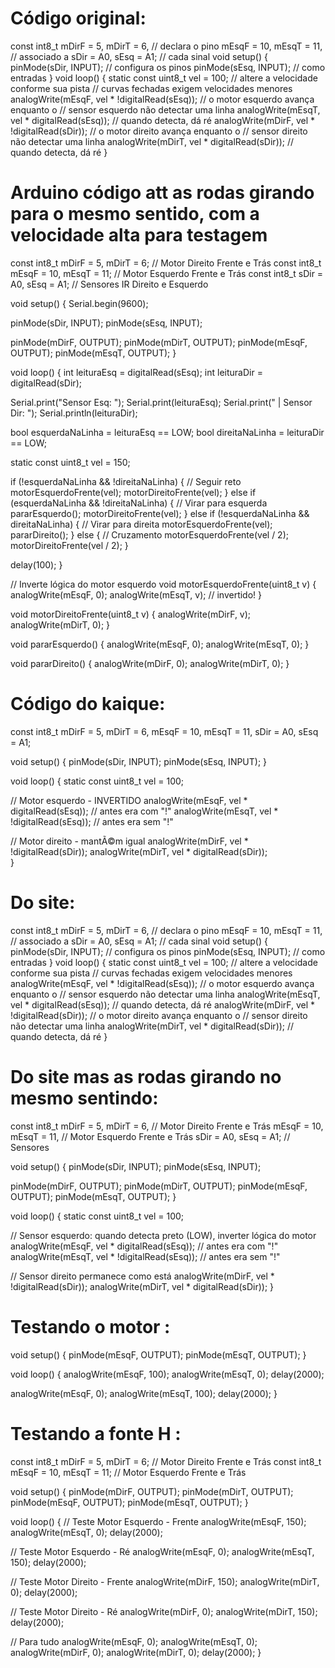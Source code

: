 # Código original:

const int8_t mDirF = 5, mDirT = 6, // declara o pino
 mEsqF = 10, mEsqT = 11, // associado a
 sDir = A0, sEsq = A1; // cada sinal
void setup() {
 pinMode(sDir, INPUT); // configura os pinos
 pinMode(sEsq, INPUT); // como entradas
}
void loop() {
 static const uint8_t vel = 100; // altere a velocidade conforme sua pista
                                 // curvas fechadas exigem velocidades menores
 analogWrite(mEsqF, vel * !digitalRead(sEsq)); // o motor esquerdo avança enquanto o
                                               // sensor esquerdo não detectar uma linha
 analogWrite(mEsqT, vel * digitalRead(sEsq)); // quando detecta, dá ré
 analogWrite(mDirF, vel * !digitalRead(sDir)); // o motor direito avança enquanto o
                                               // sensor direito não detectar uma linha
 analogWrite(mDirT, vel * digitalRead(sDir)); // quando detecta, dá ré
}


# Arduino código att as rodas girando para o mesmo sentido, com a velocidade alta para testagem

const int8_t mDirF = 5, mDirT = 6;     // Motor Direito Frente e Trás
const int8_t mEsqF = 10, mEsqT = 11;   // Motor Esquerdo Frente e Trás
const int8_t sDir = A0, sEsq = A1;     // Sensores IR Direito e Esquerdo

void setup() {
  Serial.begin(9600);

  pinMode(sDir, INPUT);
  pinMode(sEsq, INPUT);

  pinMode(mDirF, OUTPUT);
  pinMode(mDirT, OUTPUT);
  pinMode(mEsqF, OUTPUT);
  pinMode(mEsqT, OUTPUT);
}

void loop() {
  int leituraEsq = digitalRead(sEsq);
  int leituraDir = digitalRead(sDir);

  Serial.print("Sensor Esq: ");
  Serial.print(leituraEsq);
  Serial.print(" | Sensor Dir: ");
  Serial.println(leituraDir);

  bool esquerdaNaLinha = leituraEsq == LOW;
  bool direitaNaLinha = leituraDir == LOW;

  static const uint8_t vel = 150;

  if (!esquerdaNaLinha && !direitaNaLinha) {
    // Seguir reto
    motorEsquerdoFrente(vel);
    motorDireitoFrente(vel);
  } 
  else if (esquerdaNaLinha && !direitaNaLinha) {
    // Virar para esquerda
    pararEsquerdo();
    motorDireitoFrente(vel);
  } 
  else if (!esquerdaNaLinha && direitaNaLinha) {
    // Virar para direita
    motorEsquerdoFrente(vel);
    pararDireito();
  } 
  else {
    // Cruzamento
    motorEsquerdoFrente(vel / 2);
    motorDireitoFrente(vel / 2);
  }

  delay(100);
}

// Inverte lógica do motor esquerdo
void motorEsquerdoFrente(uint8_t v) {
  analogWrite(mEsqF, 0);
  analogWrite(mEsqT, v); // invertido!
}

void motorDireitoFrente(uint8_t v) {
  analogWrite(mDirF, v);
  analogWrite(mDirT, 0);
}

void pararEsquerdo() {
  analogWrite(mEsqF, 0);
  analogWrite(mEsqT, 0);
}

void pararDireito() {
  analogWrite(mDirF, 0);
  analogWrite(mDirT, 0);
}


# Código do kaique:

const int8_t mDirF = 5, mDirT = 6, 
             mEsqF = 10, mEsqT = 11, 
             sDir = A0, sEsq = A1;

void setup() {
  pinMode(sDir, INPUT);
  pinMode(sEsq, INPUT);
}

void loop() {
  static const uint8_t vel = 100;

  // Motor esquerdo - INVERTIDO
  analogWrite(mEsqF, vel * digitalRead(sEsq));    // antes era com "!"
  analogWrite(mEsqT, vel * !digitalRead(sEsq));   // antes era sem "!"

  // Motor direito - mantÃ©m igual
  analogWrite(mDirF, vel * !digitalRead(sDir)); 
  analogWrite(mDirT, vel * digitalRead(sDir));  
}





# Do site:

const int8_t mDirF = 5, mDirT = 6, // declara o pino
 mEsqF = 10, mEsqT = 11, // associado a
 sDir = A0, sEsq = A1; // cada sinal
void setup() {
 pinMode(sDir, INPUT); // configura os pinos
 pinMode(sEsq, INPUT); // como entradas
}
void loop() {
 static const uint8_t vel = 100; // altere a velocidade conforme sua pista
                                 // curvas fechadas exigem velocidades menores
 analogWrite(mEsqF, vel * !digitalRead(sEsq)); // o motor esquerdo avança enquanto o
                                               // sensor esquerdo não detectar uma linha
 analogWrite(mEsqT, vel * digitalRead(sEsq));  // quando detecta, dá ré
 analogWrite(mDirF, vel * !digitalRead(sDir)); // o motor direito avança enquanto o
                                               // sensor direito não detectar uma linha
 analogWrite(mDirT, vel * digitalRead(sDir));  // quando detecta, dá ré
}


# Do site mas as rodas girando no mesmo sentindo: 

const int8_t mDirF = 5, mDirT = 6,  // Motor Direito Frente e Trás
             mEsqF = 10, mEsqT = 11, // Motor Esquerdo Frente e Trás
             sDir = A0, sEsq = A1;   // Sensores

void setup() {
  pinMode(sDir, INPUT);
  pinMode(sEsq, INPUT);

  pinMode(mDirF, OUTPUT);
  pinMode(mDirT, OUTPUT);
  pinMode(mEsqF, OUTPUT);
  pinMode(mEsqT, OUTPUT);
}

void loop() {
  static const uint8_t vel = 100;

  // Sensor esquerdo: quando detecta preto (LOW), inverter lógica do motor
  analogWrite(mEsqF, vel * digitalRead(sEsq));   // antes era com "!"
  analogWrite(mEsqT, vel * !digitalRead(sEsq));  // antes era sem "!"

  // Sensor direito permanece como está
  analogWrite(mDirF, vel * !digitalRead(sDir));
  analogWrite(mDirT, vel * digitalRead(sDir));
}


# Testando o motor :

void setup() {
  pinMode(mEsqF, OUTPUT);
  pinMode(mEsqT, OUTPUT);
}

void loop() {
  analogWrite(mEsqF, 100);
  analogWrite(mEsqT, 0);
  delay(2000);

  analogWrite(mEsqF, 0);
  analogWrite(mEsqT, 100);
  delay(2000);
}

# Testando a fonte H : 
const int8_t mDirF = 5, mDirT = 6; // Motor Direito Frente e Trás
const int8_t mEsqF = 10, mEsqT = 11; // Motor Esquerdo Frente e Trás

void setup() {
  pinMode(mDirF, OUTPUT);
  pinMode(mDirT, OUTPUT);
  pinMode(mEsqF, OUTPUT);
  pinMode(mEsqT, OUTPUT);
}

void loop() {
  // Teste Motor Esquerdo - Frente
  analogWrite(mEsqF, 150);
  analogWrite(mEsqT, 0);
  delay(2000);

  // Teste Motor Esquerdo - Ré
  analogWrite(mEsqF, 0);
  analogWrite(mEsqT, 150);
  delay(2000);

  // Teste Motor Direito - Frente
  analogWrite(mDirF, 150);
  analogWrite(mDirT, 0);
  delay(2000);

  // Teste Motor Direito - Ré
  analogWrite(mDirF, 0);
  analogWrite(mDirT, 150);
  delay(2000);

  // Para tudo
  analogWrite(mEsqF, 0);
  analogWrite(mEsqT, 0);
  analogWrite(mDirF, 0);
  analogWrite(mDirT, 0);
  delay(2000);
}

